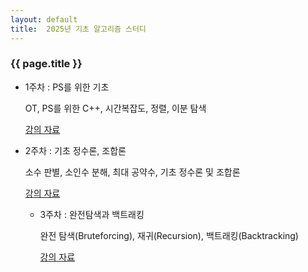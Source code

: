 ```yaml
---
layout: default
title:  2025년 기초 알고리즘 스터디
---
```

### {{ page.title }}

- 1주차 : PS를 위한 기초

  OT, PS를 위한 C++, 시간복잡도, 정렬, 이분 탐색

  [강의 자료](https://drive.google.com/file/d/1OFmLb8VpJYY9okBsvQ4k3YrQfsrS48_A/view?usp=sharing)
- 2주차 : 기초 정수론, 조합론

  소수 판별, 소인수 분해, 최대 공약수, 기초 정수론 및 조합론

  [강의 자료](https://drive.google.com/file/d/1b9RC0XI24kySPQTkjT9UsntkXowru3ea/view?usp=sharing)

  - 3주차 : 완전탐색과 백트래킹

    완전 탐색(Bruteforcing), 재귀(Recursion), 백트래킹(Backtracking)

    [강의 자료](https://drive.google.com/file/d/1L4MPGq1jhgPyMGlm-TYEHetOLWbvG7p2/view?usp=sharing)
